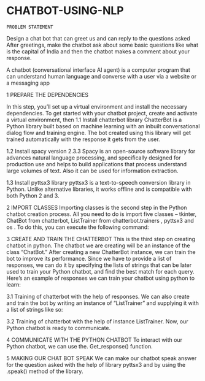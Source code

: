 # CHATBOT-USING-NLP

	PROBLEM STATEMENT
Design a chat bot that can greet us and can reply to the questions asked
After greetings, make the chatbot ask about some basic questions like what is the capital of India and then the chatbot makes a comment about your response.

A chatbot (conversational interface AI agent) is a computer program that can understand human language and converse with a user via a website or a messaging app

1 PREPARE THE DEPENDENCIES

In this step, you’ll set up a virtual environment and install the necessary dependencies. 
To get started with your chatbot project, create and activate a virtual environment, then 
1.1 Install chatterbot library
ChatterBot is a Python library built based on machine learning with an inbuilt conversational dialog flow and training engine. The bot created using this library will get trained automatically with the response it gets from the user.

1.2 Install spacy version 2.3.3
 Spacy is an open-source software library for advances natural language processing, and specifically designed for production use and helps to build applications that process understand large volumes of text. Also it can be used for information extraction.

1.3 Install pyttsx3 library
 pyttsx3 is a text-to-speech conversion library in Python. Unlike alternative libraries, it works offline and is compatible with both Python 2 and 3.


2 IMPORT CLASSES
Importing classes is the second step in the Python chatbot creation process. All you need to do is import five classes – tkinter, ChatBot from chatterbot, ListTrainer from chatterbot.trainers , pyttsx3 and os . To do this, you can execute the following command:
                  
          
3 CREATE AND TRAIN THE CHATTERBOT
This is the third step on creating chatbot in python. The chatbot we are creating will be an instance of the class “ChatBot.” After creating a new ChatterBot instance, we can train the bot to improve its performance.
Since we have to provide a list of responses, we can do it by specifying the lists of strings that can be later used to train your Python chatbot, and find the best match for each query. Here’s an example of responses we can train your chatbot using python to learn:
 
 3.1 Training of chatterbot with the help of responses.
We can also create and train the bot by writing an instance of “ListTrainer” and supplying it with a list of strings like so:
                     
3.2 Training of chatterbot with the help of instance ListTrainer.
 Now, our Python chatbot is ready to communicate. 

4 COMMUNICATE WITH THE PYTHON CHATBOT
To interact with our Python chatbot, we can use the. Get_response() function.
        
5 MAKING OUR CHAT BOT SPEAK
We can make our chatbot speak answer for the question asked with the help of library pyttsx3 and by using the .speak() method of the library.
             
                                    

